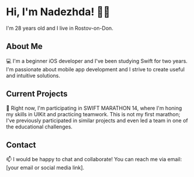 # Hi, I'm Nadezhda! 🧚‍♀️
I'm 28 years old and I live in Rostov-on-Don.

## About Me

💻 I'm a beginner iOS developer and I've been studying Swift for two years. I'm passionate about mobile app development and I strive to create useful and intuitive solutions.

## Current Projects

🌱 Right now, I'm participating in SWIFT MARATHON 14, where I'm honing my skills in UIKit and practicing teamwork. This is not my first marathon; 
I've previously participated in similar projects and even led a team in one of the educational challenges.

## Contact

📫 I would be happy to chat and collaborate! You can reach me via email: [your email or social media link].
